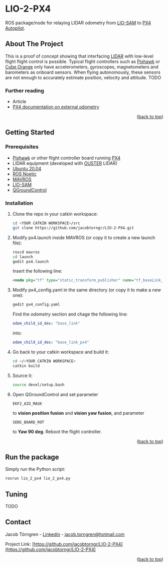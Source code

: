 # LIO-2-PX4
ROS package/node for relaying LIDAR odometry from [LIO-SAM](https://github.com/TixiaoShan/LIO-SAM) to [PX4 Autopilot](https://px4.io/).

<a name="readme-top"></a>


<!-- ABOUT THE PROJECT -->
## About The Project
This is a proof of concept showing that interfacing [LIDAR](https://en.wikipedia.org/wiki/Lidar) with low-level flight flight control is possible.
Typical flight controllers such as [Pixhawk](https://pixhawk.org/) or [Cube Orange](https://www.cubepilot.com/#/home)
only have accelerometers, gyroscopes, magnetometers and barometers as onboard sensors.
When flying autonomously, these sensors are not enough to accurately estimate position, velocity and
attitude. TODO

### Further reading
* Article
* [PX4 documentation on external odometry](https://docs.px4.io/main/en/ros/external_position_estimation.html)


<p align="right">(<a href="#readme-top">back to top</a>)</p>


<!-- GETTING STARTED -->
## Getting Started

### Prerequisites 
* [Pixhawk](https://pixhawk.org/) or other flight controller board running [PX4](https://px4.io/)
* LIDAR equipment (developed with [OUSTER](https://ouster.com/) LIDAR)
* [Ubuntu 20.04](https://releases.ubuntu.com/focal/)
* [ROS Noetic](https://docs.px4.io/main/en/ros/mavros_installation.html)
* [MAVROS](https://docs.px4.io/main/en/ros/mavros_installation.html)
* [LIO-SAM](https://github.com/TixiaoShan/LIO-SAM)
* [QGroundControl](http://qgroundcontrol.com/)

### Installation
1. Clone the repo in your catkin workspace:
   ```sh
   cd <YOUR CATKIN WORKSPACE>/src
   git clone https://github.com/jacobtorngr/LIO-2-PX4.git
   ```
2. Modify px4.launch inside MAVROS (or copy it to create a new launch file):
   ```sh
   roscd mavros
   cd launch
   gedit px4.launch
   ```
   Insert the following line:
   ```xml
   <node pkg="tf" type="static_transform_publisher" name="tf_baseLink_externalPoseChildFrame" args="0 0 0 -1.57079632679 0 0 base_link base_link_px4 1000"/>
   ```
3. Modify px4_config.yaml in the same directory (or copy it to make a new one):
   ```sh
   gedit px4_config.yaml
   ```
   Find the <em>odometry</em> section and chage the following line:
   ```yaml
   odom_child_id_des: "base_link"
   ```
   into:
   ```yaml
   odom_child_id_des: "base_link_px4"
   ```
4. Go back to your catkin workspace and build it:
   ```sh
   cd ~/<YOUR CATKIN WORKSPACE>
   catkin build
   ```
5. Source it:
   ```sh
   source devel/setup.bash
   ```
6. Open QGroundControl and set parameter
   ```
   EKF2_AID_MASK
   ```
   to **vision position fusion** and **vision yaw fusion**, and parameter
      ```
   SENS_BOARD_ROT
   ```
   to **Yaw 90 deg**. Reboot the flight controller.

<p align="right">(<a href="#readme-top">back to top</a>)</p>

## Run the package
  Simply run the Python script:
   ```sh
   rosrun lio_2_px4 lio_2_px4.py
   ```

## Tuning
TODO

<!-- CONTACT -->
## Contact

Jacob Törngren - [Linkedin](https://linkedin.com/in/jacobtorngren) - jacob.torngren@hotmail.com

Project Link: [https://github.com/jacobtorngr/LIO-2-PX4](https://github.com/jacobtorngr/LIO-2-PX4)

<p align="right">(<a href="#readme-top">back to top</a>)</p>


